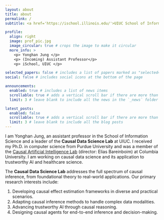```yaml
---
layout: about
title: about
permalink: /
subtitle: <a href='https://ischool.illinois.edu/'>UIUC School of Information Science</a>

profile:
  align: right
  image: prof_pic.jpg
  image_circular: true # crops the image to make it circular
  more_info: >
    <p> Yonghan Jung </p>
    <p> (Incoming) Assistant Professor</p>
    <p> iSchool, UIUC </p>

selected_papers: false # includes a list of papers marked as "selected={true}"
social: false # includes social icons at the bottom of the page

announcements:
  enabled: true # includes a list of news items
  scrollable: true # adds a vertical scroll bar if there are more than 3 news items
  limit: 3 # leave blank to include all the news in the `_news` folder

latest_posts:
  enabled: false
  scrollable: true # adds a vertical scroll bar if there are more than 3 new posts items
  limit: 3 # leave blank to include all the blog posts
---
```


I am Yonghan Jung, an assistant professor in the School of Information Science and a leader of the **Causal Data Science Lab** at UIUC. I received my Ph.D. in computer science from Purdue University and was a member of the <a href='https://causalai.net/'>Causal Artificial Intelligence Lab</a> (director: Elias Bareinboim) at Columbia University. I am working on causal data science and its application to trustworthy AI and healthcare science.

The **Causal Data Science Lab** addresses the full spectrum of causal inference, from foundational theory to real-world applications. Our primary research interests include:

1. Developing causal effect estimation frameworks in diverse and practical scenarios.
2. Adapting causal inference methods to handle complex data modalities.
3. Advancing trustworthy AI through causal reasoning.
4. Designing causal agents for end-to-end inference and decision-making.

<!-- Link to your social media connections, too. This theme is set up to use [Font Awesome icons](https://fontawesome.com/) and [Academicons](https://jpswalsh.github.io/academicons/), like the ones below. Add your Facebook, Twitter, LinkedIn, Google Scholar, or just disable all of them. -->
